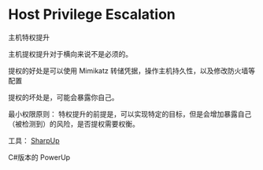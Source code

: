 # Host Privilege Escalation

主机特权提升

主机提权提升对于横向来说不是必须的。

提权的好处是可以使用 Mimikatz 转储凭据，操作主机持久性，以及修改防火墙等配置

提权的坏处是，可能会暴露你自己。

最小权限原则：
特权提升的前提是，可以实现特定的目标，但是会增加暴露自己（被检测到）的风险，是否提权需要权衡。

工具：
[SharpUp](https://github.com/GhostPack/SharpUp)

C#版本的 PowerUp